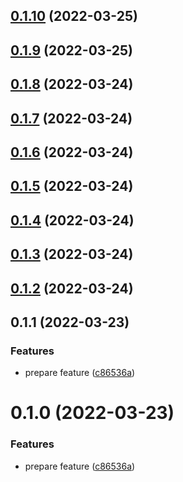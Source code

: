 ## [0.1.10](https://github.com/hrbrain/prettier-config/compare/v0.1.9...v0.1.10) (2022-03-25)



## [0.1.9](https://github.com/hrbrain/prettier-config/compare/v0.1.8...v0.1.9) (2022-03-25)



## [0.1.8](https://github.com/hrbrain/prettier-config/compare/v0.1.7...v0.1.8) (2022-03-24)



## [0.1.7](https://github.com/hrbrain/prettier-config/compare/v0.1.6...v0.1.7) (2022-03-24)



## [0.1.6](https://github.com/hrbrain/prettier-config/compare/v0.1.5...v0.1.6) (2022-03-24)



## [0.1.5](https://github.com/hrbrain/prettier-config/compare/v0.1.4...v0.1.5) (2022-03-24)



## [0.1.4](https://github.com/hrbrain/prettier-config/compare/v0.1.3...v0.1.4) (2022-03-24)



## [0.1.3](https://github.com/hrbrain/prettier-config/compare/v0.1.2...v0.1.3) (2022-03-24)



## [0.1.2](https://github.com/hrbrain/prettier-config/compare/v0.1.1...v0.1.2) (2022-03-24)



## 0.1.1 (2022-03-23)


### Features

* prepare feature ([c86536a](https://github.com/hrbrain/prettier-config/commit/c86536a6aa76c766d349383df74a104f9b51a022))



# 0.1.0 (2022-03-23)


### Features

* prepare feature ([c86536a](https://github.com/hrbrain/prettier-config/commit/c86536a6aa76c766d349383df74a104f9b51a022))



